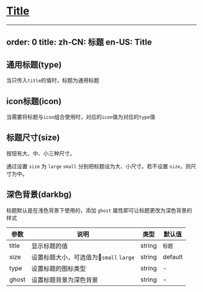 # [Title](http://naotu.baidu.com/file/65d17d72992f64d5937b6402df08efb5?token=0555dbaf37b514fa)

---
order: 0
title:
  zh-CN: 标题
  en-US: Title
---

## 通用标题(type)

当只传入`title`的值时，标题为通用标题

## icon标题(icon)

当需要将标题与`icon`组合使用时，对应的`icon`值为对应的`type`值

## 标题尺寸(size)

按钮有大、中、小三种尺寸。

通过设置 `size` 为 `large` `small` 分别把标题设为大、小尺寸。若不设置 `size`，则尺寸为中。

## 深色背景(darkbg)

标题默认是在浅色背景下使用的，添加 `ghost` 属性即可让标题更改为深色背景的样式

| 参数 | 说明 | 类型 | 默认值 |
| --- | --- | --- | --- |
| title | 显示标题的值 | string | `标题` |
| size | 设置标题大小，可选值为`small` `large` | string | default |
| type | 设置标题的图标类型 | string | - |
| ghost | 设置标题背景为深色背景 | string | - |
